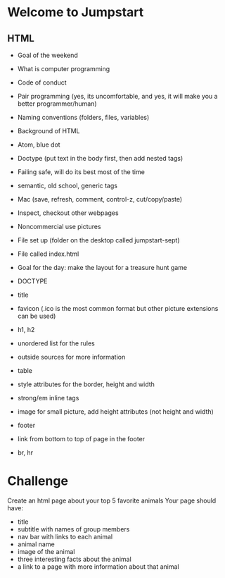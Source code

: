# Welcome to Jumpstart

## HTML

- Goal of the weekend
- What is computer programming
- Code of conduct
- Pair programming (yes, its uncomfortable, and yes, it will make you a better programmer/human)
- Naming conventions (folders, files, variables)
- Background of HTML
- Atom, blue dot
- Doctype (put text in the body first, then add nested tags)
- Failing safe, will do its best most of the time
- semantic, old school, generic tags
- Mac (save, refresh, comment, control-z, cut/copy/paste)
- Inspect, checkout other webpages
- Noncommercial use pictures


- File set up (folder on the desktop called jumpstart-sept)
- File called index.html


- Goal for the day: make the layout for a treasure hunt game
- DOCTYPE
- title
- favicon (.ico is the most common format but other picture extensions can be used)
- h1, h2
- unordered list for the rules
- outside sources for more information
- table
- style attributes for the border, height and width
- strong/em inline tags
- image for small picture, add height attributes (not height and width)
- footer
- link from bottom to top of page in the footer
- br, hr


# Challenge

Create an html page about your top 5 favorite animals
Your page should have:
- title
- subtitle with names of group members
- nav bar with links to each animal
- animal name
- image of the animal
- three interesting facts about the animal
- a link to a page with more information about that animal
